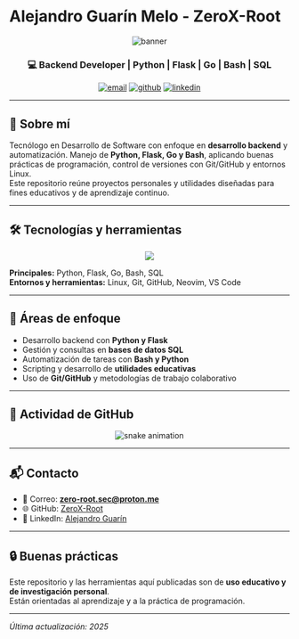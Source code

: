 # Alejandro Guarín Melo - ZeroX-Root

<p align="center">
  <img src="https://github.com/ZeroX-Root/ZeroX-Root/blob/main/bannerGit.png" alt="banner" />
</p>

<h3 align="center">💻 Backend Developer | Python | Flask | Go | Bash | SQL</h3>

<p align="center">
  <a href="mailto:zero-root.sec@proton.me"><img src="https://img.shields.io/badge/Email-D14836?style=for-the-badge&logo=gmail&logoColor=white" alt="email"/></a>
  <a href="https://github.com/ZeroX-Root"><img src="https://img.shields.io/badge/GitHub-000000?style=for-the-badge&logo=github&logoColor=white" alt="github"/></a>
  <a href="https://www.linkedin.com/in/alejandroguarin" target="_blank"><img src="https://img.shields.io/badge/LinkedIn-0A66C2?style=for-the-badge&logo=linkedin&logoColor=white" alt="linkedin"/></a>
</p>

---

## 🚀 Sobre mí

Tecnólogo en Desarrollo de Software con enfoque en **desarrollo backend** y automatización. Manejo de **Python, Flask, Go y Bash**, aplicando buenas prácticas de programación, control de versiones con Git/GitHub y entornos Linux.  
Este repositorio reúne proyectos personales y utilidades diseñadas para fines educativos y de aprendizaje continuo.

---

## 🛠️ Tecnologías y herramientas

<p align="center">
  <img src="https://skillicons.dev/icons?i=python,flask,bash,go,git,github,linux,cpp,sqlite,vscode&theme=dark" />
</p>

**Principales:** Python, Flask, Go, Bash, SQL  
**Entornos y herramientas:** Linux, Git, GitHub, Neovim, VS Code  

---

## 🎯 Áreas de enfoque

- Desarrollo backend con **Python y Flask**  
- Gestión y consultas en **bases de datos SQL**  
- Automatización de tareas con **Bash y Python**  
- Scripting y desarrollo de **utilidades educativas**  
- Uso de **Git/GitHub** y metodologías de trabajo colaborativo  

---

## 🐍 Actividad de GitHub

<p align="center">
  <img src="https://raw.githubusercontent.com/ZeroX-Root/ZeroX-Root/output/github-contribution-grid-snake-dark.svg" alt="snake animation"/>
</p>

---

## 📬 Contacto

- 📧 Correo: **zero-root.sec@proton.me**  
- 🌐 GitHub: [ZeroX-Root](https://github.com/ZeroX-Root)  
- 🔗 LinkedIn: [Alejandro Guarín](https://www.linkedin.com/in/alejandroguarin)  

---

## 🔒 Buenas prácticas

Este repositorio y las herramientas aquí publicadas son de **uso educativo y de investigación personal**.  
Están orientadas al aprendizaje y a la práctica de programación.  

---

*Última actualización: 2025*
